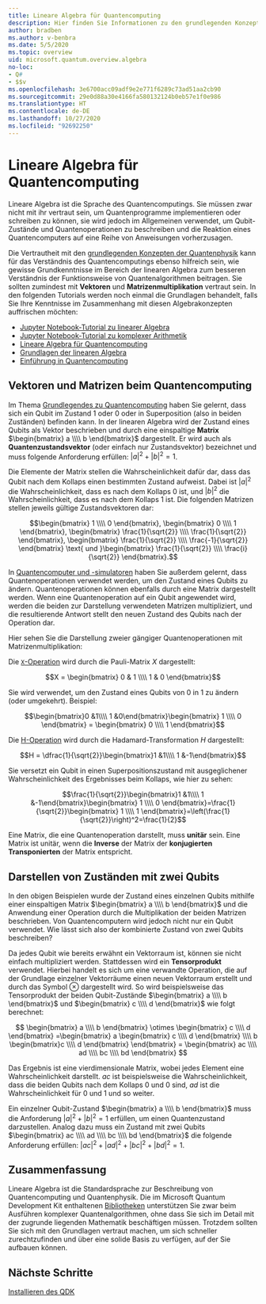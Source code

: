 ```yaml
---
title: Lineare Algebra für Quantencomputing
description: Hier finden Sie Informationen zu den grundlegenden Konzepten der linearen Algebra, die zum Verständnis des Quantencomputings benötigt werden.
author: bradben
ms.author: v-benbra
ms.date: 5/5/2020
ms.topic: overview
uid: microsoft.quantum.overview.algebra
no-loc:
- Q#
- $$v
ms.openlocfilehash: 3e6700acc09adf9e2e771f6289c73ad51aa2cb90
ms.sourcegitcommit: 29e0d88a30e4166fa580132124b0eb57e1f0e986
ms.translationtype: HT
ms.contentlocale: de-DE
ms.lasthandoff: 10/27/2020
ms.locfileid: "92692250"
---
```

# <a name="linear-algebra-for-quantum-computing"></a>Lineare Algebra für Quantencomputing

Lineare Algebra ist die Sprache des Quantencomputings. Sie müssen zwar nicht mit ihr vertraut sein, um Quantenprogramme implementieren oder schreiben zu können, sie wird jedoch im Allgemeinen verwendet, um Qubit-Zustände und Quantenoperationen zu beschreiben und die Reaktion eines Quantencomputers auf eine Reihe von Anweisungen vorherzusagen.

Die Vertrautheit mit den [grundlegenden Konzepten der Quantenphysik](xref:microsoft.quantum.overview.understanding) kann für das Verständnis des Quantencomputings ebenso hilfreich sein, wie gewisse Grundkenntnisse im Bereich der linearen Algebra zum besseren Verständnis der Funktionsweise von Quantenalgorithmen beitragen. Sie sollten zumindest mit **Vektoren** und **Matrizenmultiplikation** vertraut sein. In den folgenden Tutorials werden noch einmal die Grundlagen behandelt, falls Sie Ihre Kenntnisse im Zusammenhang mit diesen Algebrakonzepten auffrischen möchten:

- [Jupyter Notebook-Tutorial zu linearer Algebra](https://github.com/microsoft/QuantumKatas/tree/main/tutorials/LinearAlgebra)
- [Jupyter Notebook-Tutorial zu komplexer Arithmetik](https://github.com/microsoft/QuantumKatas/tree/main/tutorials/ComplexArithmetic)
- [Lineare Algebra für Quantencomputing](https://cds.cern.ch/record/1522001/files/978-1-4614-6336-8_BookBackMatter.pdf)
- [Grundlagen der linearen Algebra](https://www.math.ubc.ca/~carrell/NB.pdf)
- [Einführung in Quantencomputing](https://www.codeproject.com/Articles/5155638/Quantum-Computation-Primer-Part-1#exploring-quantum-superposition)

## <a name="vectors-and-matrices-in-quantum-computing"></a>Vektoren und Matrizen beim Quantencomputing

Im Thema [Grundlegendes zu Quantencomputing](xref:microsoft.quantum.overview.understanding) haben Sie gelernt, dass sich ein Qubit im Zustand 1 oder 0 oder in Superposition (also in beiden Zuständen) befinden kann. In der linearen Algebra wird der Zustand eines Qubits als Vektor beschrieben und durch eine einspaltige **Matrix** $\begin{bmatrix} a \\\\  b \end{bmatrix}$ dargestellt. Er wird auch als **Quantenzustandsvektor** (oder einfach nur Zustandsvektor) bezeichnet und muss folgende Anforderung erfüllen: $|a|^2 + |b|^2 = 1$.  

Die Elemente der Matrix stellen die Wahrscheinlichkeit dafür dar, dass das Qubit nach dem Kollaps einen bestimmten Zustand aufweist. Dabei ist $|a|^2$ die Wahrscheinlichkeit, dass es nach dem Kollaps 0 ist, und $|b|^2$ die Wahrscheinlichkeit, dass es nach dem Kollaps 1 ist. Die folgenden Matrizen stellen jeweils gültige Zustandsvektoren dar:

$$\begin{bmatrix} 1 \\\\  0 \end{bmatrix}, \begin{bmatrix} 0 \\\\  1 \end{bmatrix}, \begin{bmatrix} \frac{1}{\sqrt{2}} \\\\  \frac{1}{\sqrt{2}} \end{bmatrix}, \begin{bmatrix} \frac{1}{\sqrt{2}} \\\\  \frac{-1}{\sqrt{2}} \end{bmatrix} \text{ und }\begin{bmatrix} \frac{1}{\sqrt{2}} \\\\  \frac{i}{\sqrt{2}} \end{bmatrix}.$$

In [Quantencomputer und -simulatoren](xref:microsoft.quantum.overview.simulators) haben Sie außerdem gelernt, dass Quantenoperationen verwendet werden, um den Zustand eines Qubits zu ändern.  Quantenoperationen können ebenfalls durch eine Matrix dargestellt werden. Wenn eine Quantenoperation auf ein Qubit angewendet wird, werden die beiden zur Darstellung verwendeten Matrizen multipliziert, und die resultierende Antwort stellt den neuen Zustand des Qubits nach der Operation dar.  

Hier sehen Sie die Darstellung zweier gängiger Quantenoperationen mit Matrizenmultiplikation:


Die [`X`-Operation](xref:Microsoft.Quantum.Intrinsic.X) wird durch die Pauli-Matrix $X$ dargestellt:

$$X = \begin{bmatrix} 0 & 1 \\\\ 1 & 0 \end{bmatrix}$$
    
Sie wird verwendet, um den Zustand eines Qubits von 0 in 1 zu ändern (oder umgekehrt). Beispiel:

$$\begin{bmatrix}0 &1\\\\ 1 &0\end{bmatrix}\begin{bmatrix} 1 \\\\  0 \end{bmatrix} = \begin{bmatrix} 0 \\\\  1 \end{bmatrix}$$

Die [H-Operation](xref:Microsoft.Quantum.Intrinsic.H) wird durch die Hadamard-Transformation $H$ dargestellt:

$$H = \dfrac{1}{\sqrt{2}}\begin{bmatrix}1 &1\\\\ 1 &-1\end{bmatrix}$$

 Sie versetzt ein Qubit in einen Superpositionszustand mit ausgeglichener Wahrscheinlichkeit des Ergebnisses beim Kollaps, wie hier zu sehen:

$$\frac{1}{\sqrt{2}}\begin{bmatrix}1 &1\\\\ 1 &-1\end{bmatrix}\begin{bmatrix} 1 \\\\  0 \end{bmatrix}=\frac{1}{\sqrt{2}}\begin{bmatrix} 1 \\\\  1 \end{bmatrix}=\left(\frac{1}{\sqrt{2}}\right)^2=\frac{1}{2}$$

Eine Matrix, die eine Quantenoperation darstellt, muss **unitär** sein. Eine Matrix ist unitär, wenn die **Inverse** der Matrix der **konjugierten Transponierten** der Matrix entspricht.

## <a name="representing-two-qubit-states"></a>Darstellen von Zuständen mit zwei Qubits

In den obigen Beispielen wurde der Zustand eines einzelnen Qubits mithilfe einer einspaltigen Matrix $\begin{bmatrix} a \\\\  b \end{bmatrix}$ und die Anwendung einer Operation durch die Multiplikation der beiden Matrizen beschrieben. Von Quantencomputern wird jedoch nicht nur ein Qubit verwendet. Wie lässt sich also der kombinierte Zustand von zwei Qubits beschreiben? 

Da jedes Qubit wie bereits erwähnt ein Vektorraum ist, können sie nicht einfach multipliziert werden. Stattdessen wird ein **Tensorprodukt** verwendet. Hierbei handelt es sich um eine verwandte Operation, die auf der Grundlage einzelner Vektorräume einen neuen Vektorraum erstellt und durch das Symbol $\otimes$ dargestellt wird. So wird beispielsweise das Tensorprodukt der beiden Qubit-Zustände $\begin{bmatrix} a \\\\  b \end{bmatrix}$ und $\begin{bmatrix} c \\\\  d \end{bmatrix}$ wie folgt berechnet:

$$ \begin{bmatrix} a \\\\  b \end{bmatrix} \otimes \begin{bmatrix} c \\\\  d \end{bmatrix} =\begin{bmatrix} a \begin{bmatrix} c \\\\  d \end{bmatrix} \\\\ b \begin{bmatrix}c \\\\  d \end{bmatrix} \end{bmatrix} = \begin{bmatrix} ac \\\\  ad \\\\  bc \\\\  bd \end{bmatrix} $$

Das Ergebnis ist eine vierdimensionale Matrix, wobei jedes Element eine Wahrscheinlichkeit darstellt. $ac$ ist beispielsweise die Wahrscheinlichkeit, dass die beiden Qubits nach dem Kollaps 0 und 0 sind, $ad$ ist die Wahrscheinlichkeit für 0 und 1 und so weiter. 

Ein einzelner Qubit-Zustand $\begin{bmatrix} a \\\\  b \end{bmatrix}$ muss die Anforderung $|a|^2 + |b|^2 = 1$ erfüllen, um einen Quantenzustand darzustellen. Analog dazu muss ein Zustand mit zwei Qubits $\begin{bmatrix} ac \\\\  ad \\\\  bc \\\\  bd \end{bmatrix}$ die folgende Anforderung erfüllen: $|ac|^2 + |ad|^2 + |bc|^2+ |bd|^2 = 1$.

## <a name="summary"></a>Zusammenfassung

Lineare Algebra ist die Standardsprache zur Beschreibung von Quantencomputing und Quantenphysik. Die im Microsoft Quantum Development Kit enthaltenen [Bibliotheken](xref:microsoft.quantum.libraries) unterstützen Sie zwar beim Ausführen komplexer Quantenalgorithmen, ohne dass Sie sich im Detail mit der zugrunde liegenden Mathematik beschäftigen müssen. Trotzdem sollten Sie sich mit den Grundlagen vertraut machen, um sich schneller zurechtzufinden und über eine solide Basis zu verfügen, auf der Sie aufbauen können.

## <a name="next-steps"></a>Nächste Schritte

[Installieren des QDK](xref:microsoft.quantum.install)

